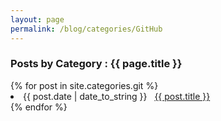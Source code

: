 ```yaml
---
layout: page
permalink: /blog/categories/GitHub
---
```

 
<h3> Posts by Category : {{ page.title }} </h3>

<div class="card">
{% for post in site.categories.git %}
 <li class="category-posts"><span>{{ post.date | date_to_string }}</span> &nbsp; <a href="{{ post.url }}">{{ post.title }}</a></li>
{% endfor %}
</div>
